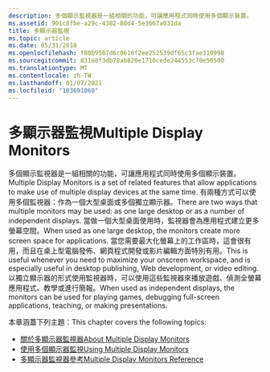 ```yaml
---
description: 多個顯示監視器是一組相關的功能，可讓應用程式同時使用多個顯示裝置。
ms.assetid: 901c8fbe-a29c-4382-80d4-5e3667a031da
title: 多顯示器監視
ms.topic: article
ms.date: 05/31/2018
ms.openlocfilehash: f80b9507d6c0616f2ee252539df65c3fae310998
ms.sourcegitcommit: 831e8f3db78ab820e1710cede244553c70e50500
ms.translationtype: MT
ms.contentlocale: zh-TW
ms.lasthandoff: 01/07/2021
ms.locfileid: "103691860"
---
```

# <a name="multiple-display-monitors"></a><span data-ttu-id="36c71-103">多顯示器監視</span><span class="sxs-lookup"><span data-stu-id="36c71-103">Multiple Display Monitors</span></span>

<span data-ttu-id="36c71-104">多個顯示監視器是一組相關的功能，可讓應用程式同時使用多個顯示裝置。</span><span class="sxs-lookup"><span data-stu-id="36c71-104">Multiple Display Monitors is a set of related features that allow applications to make use of multiple display devices at the same time.</span></span> <span data-ttu-id="36c71-105">有兩種方式可以使用多個監視器：作為一個大型桌面或多個獨立顯示器。</span><span class="sxs-lookup"><span data-stu-id="36c71-105">There are two ways that multiple monitors may be used: as one large desktop or as a number of independent displays.</span></span> <span data-ttu-id="36c71-106">當做一個大型桌面使用時，監視器會為應用程式建立更多螢幕空間。</span><span class="sxs-lookup"><span data-stu-id="36c71-106">When used as one large desktop, the monitors create more screen space for applications.</span></span> <span data-ttu-id="36c71-107">當您需要最大化螢幕上的工作區時，這會很有用，而且在桌上型電腦發佈、網頁程式開發或影片編輯方面特別有用。</span><span class="sxs-lookup"><span data-stu-id="36c71-107">This is useful whenever you need to maximize your onscreen workspace, and is especially useful in desktop publishing, Web development, or video editing.</span></span> <span data-ttu-id="36c71-108">以獨立顯示器的形式使用監視器時，可以使用這些監視器來播放遊戲、偵測全螢幕應用程式、教學或進行簡報。</span><span class="sxs-lookup"><span data-stu-id="36c71-108">When used as independent displays, the monitors can be used for playing games, debugging full-screen applications, teaching, or making presentations.</span></span>

<span data-ttu-id="36c71-109">本章涵蓋下列主題：</span><span class="sxs-lookup"><span data-stu-id="36c71-109">This chapter covers the following topics:</span></span>

-   [<span data-ttu-id="36c71-110">關於多顯示器監視器</span><span class="sxs-lookup"><span data-stu-id="36c71-110">About Multiple Display Monitors</span></span>](about-multiple-display-monitors.md)
-   [<span data-ttu-id="36c71-111">使用多個顯示器監視</span><span class="sxs-lookup"><span data-stu-id="36c71-111">Using Multiple Display Monitors</span></span>](using-multiple-display-monitors.md)
-   [<span data-ttu-id="36c71-112">多顯示器監視器參考</span><span class="sxs-lookup"><span data-stu-id="36c71-112">Multiple Display Monitors Reference</span></span>](multiple-display-monitors-reference.md)

 

 



